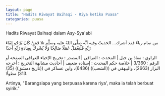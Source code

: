 ```yaml
---
layout: page
title: "Hadits Riwayat Baihaqi - Riya ketika Puasa"
categories: puasa
---
```


Hadits Riwayat Baihaqi dalam Asy-Sya'abi

<p class="arab">
من صام رياءً فقد أشرك... الحديثُ وفيه أنَّه صلَّى اللهُ عليه وسلَّم تلا فَمَنْ كَانَ يَرْجُو لِقَاءَ رَبِّهِ فَلْيَعْمَلْ عَمَلًا صَالِحًا وَلَا يُشْرِكْ بِعِبَادَةِ رَبِّهِ أَحَدًا
</p>

<p class="arab">
الراوي : معاذ بن جبل | المحدث : العراقي | المصدر : تخريج الإحياء للعراقي
الصفحة أو الرقم : 3/360 | خلاصة حكم المحدث : إسناده ضعيف | أحاديث مشابهة
التخريج : أخرجه البزار (2663)، والبيهقي في ((الشعب)) (6436)، وابن عساكر في ((تاريخ دمشق)) (35/ 313) مطولًا.
</p>

Artinya, "Barangsiapa yang berpuasa karena riya', maka ia telah berbuat syirik." 

<!-- https://dorar.net/h/ui0OfRDS -->